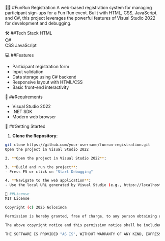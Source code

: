 🏃‍♂️ #FunRun Registration
A web-based registration system for managing participant sign-ups for a Fun Run event. Built with HTML, CSS, JavaScript, and C#, this project leverages the powerful features of Visual Studio 2022 for development and debugging.

🛠️ ##Tech Stack
HTML	
C#	
CSS
JavaScript

💻 ##Features
- Participant registration form
- Input validation
- Data storage using C# backend
- Responsive layout with HTML/CSS
- Basic front-end interactivity

🧰 ##Requirements
- Visual Studio 2022
- .NET SDK
- Modern web browser

🚀 ##Getting Started
1. **Clone the Repository**:
```bash
git clone https://github.com/your-username/funrun-registration.git
Open the project in Visual Studio 2022

2. **Open the project in Visual Studio 2022**:

3. **Build and run the project**:
- Press F5 or click on "Start Debugging"

4. **Navigate to the web application**:
- Use the local URL generated by Visual Studio (e.g., https://localhost:port)

📃 ##License
MIT License

Copyright (c) 2025 Golosinda

Permission is hereby granted, free of charge, to any person obtaining a copy of this software and associated documentation files (the "Software"), to deal in the Software without restriction, including without limitation the rights to use, copy, modify, merge, publish, distribute, sublicense, and/or sell copies of the Software, and to permit persons to whom the Software is furnished to do so, subject to the following conditions:

The above copyright notice and this permission notice shall be included in all copies or substantial portions of the Software.

THE SOFTWARE IS PROVIDED "AS IS", WITHOUT WARRANTY OF ANY KIND, EXPRESS OR IMPLIED, INCLUDING BUT NOT LIMITED TO THE WARRANTIES OF MERCHANTABILITY, FITNESS FOR A PARTICULAR PURPOSE AND NONINFRINGEMENT. IN NO EVENT SHALL THE AUTHORS OR COPYRIGHT HOLDERS BE LIABLE FO
